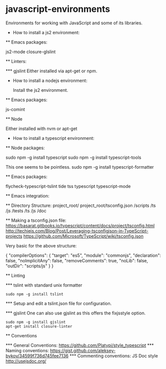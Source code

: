 # javascript-environments
Environments for working with JavaScript and some of its libraries.

* How to install a js2 environment:

** Emacs packages:

   js2-mode
   closure-glslint

** Linters:

*** gjslint
    Either installed via apt-get or npm.

* How to install a nodejs environment:

  Install the js2 environment.

** Emacs packages:
   
   js-comint

** Node

   Either installed with nvm or apt-get


* How to install a typescript environment:

** Node packages:

   sudo npm -g install typescript
   sudo npm -g install typescript-tools


   This one seems to be pointless.
   sudo npm -g install typescript-formatter



** Emacs packages:

   flycheck-typescript-tslint
   tide
   tss
   typescript
   typescript-mode

** Emacs integration: 
   
   

** Directory Structure:
   project_root/
   project_root/tsconfig.json
     /scripts
       /ts
       /js
     /tests
       /ts
       /js
       /doc

** Making a tsconfig.json file:
   https://basarat.gitbooks.io/typescript/content/docs/project/tsconfig.html
   http://techiejs.com/Blog/Post/Leveraging-tsconfigjson-in-TypeScript-projects
   https://github.com/Microsoft/TypeScript/wiki/tsconfig.json

   Very basic for the above structure:

   {
    "compilerOptions": {
        "target": "es5",
        "module": "commonjs",
        "declaration": false,
        "noImplicitAny": false,
        "removeComments": true,
        "noLib": false,
        "outDir": "scripts/js"
      }
   }

** Linting

*** tslint with standard unix formatter

    sudo npm -g install tslint
   

*** Setup and edit a tslint.json file for configuration.
   

*** gjslint
    One can also use gjslint as this offers the fixjsstyle option. 
    
    sudo npm -g install gjslint
    apt-get install closure-linter


** Conventions

*** General Conventions:
    https://github.com/Platypi/style_typescript
*** Naming conventions: 
    https://gist.github.com/aleksey-bykov/34599f736d745fee7136
*** Commenting conventions:
    JS Doc style
    http://usejsdoc.org/
